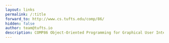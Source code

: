 ```yaml
---
layout: links
permalink: /:title
forward_to: http://www.cs.tufts.edu/comp/86/
hidden: false
author: team@tufts.io
description: COMP86 Object-Oriented Programming for Graphical User Interfaces class page
---
```

